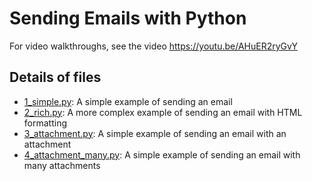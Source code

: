 # Sending Emails with Python

For video walkthroughs, see the video https://youtu.be/AHuER2ryGvY

## Details of files

- [1_simple.py](1_simple.py): A simple example of sending an email
- [2_rich.py](2_rich.py): A more complex example of sending an email with HTML formatting
- [3_attachment.py](3_attachment.py): A simple example of sending an email with an attachment
- [4_attachment_many.py](4_attachment_many.py): A simple example of sending an email with many attachments